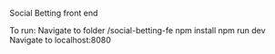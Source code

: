 Social Betting front end

To run:
Navigate to folder /social-betting-fe
npm install
npm run dev
Navigate to localhost:8080